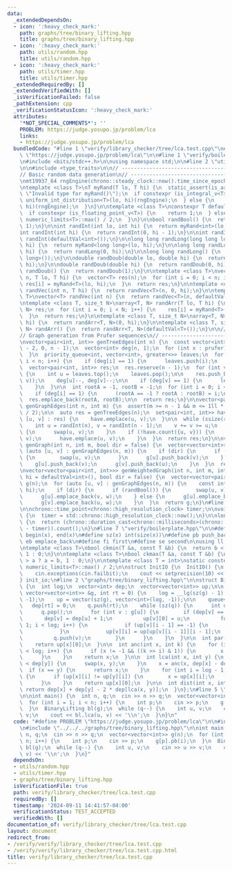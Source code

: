 ```yaml
---
data:
  _extendedDependsOn:
  - icon: ':heavy_check_mark:'
    path: graphs/tree/binary_lifting.hpp
    title: graphs/tree/binary_lifting.hpp
  - icon: ':heavy_check_mark:'
    path: utils/random.hpp
    title: utils/random.hpp
  - icon: ':heavy_check_mark:'
    path: utils/timer.hpp
    title: utils/timer.hpp
  _extendedRequiredBy: []
  _extendedVerifiedWith: []
  _isVerificationFailed: false
  _pathExtension: cpp
  _verificationStatusIcon: ':heavy_check_mark:'
  attributes:
    '*NOT_SPECIAL_COMMENTS*': ''
    PROBLEM: https://judge.yosupo.jp/problem/lca
    links:
    - https://judge.yosupo.jp/problem/lca
  bundledCode: "#line 1 \"verify/library_checker/tree/lca.test.cpp\"\n#define PROBLEM\
    \ \"https://judge.yosupo.jp/problem/lca\"\n\n#line 1 \"verify/boilerplate.hpp\"\
    \n#include <bits/stdc++.h>\n\nusing namespace std;\n\n#line 2 \"utils/random.hpp\"\
    \n\n#include <type_traits>\n\n// ----------------------------------------------------\n\
    // Basic random data generation\n// ----------------------------------------------------\n\
    \nmt19937_64 rngEngine(chrono::steady_clock::now().time_since_epoch().count());\n\
    \ntemplate <class T>\nT myRand(T lo, T hi) {\n  static_assert(is_arithmetic_v<T>,\
    \ \"Invalid type for myRand()\");\n  if constexpr (is_integral_v<T>) {\n    return\
    \ uniform_int_distribution<T>(lo, hi)(rngEngine);\n  } else {\n    return uniform_real_distribution<T>(lo,\
    \ hi)(rngEngine);\n  }\n}\n\ntemplate <class T>\nconstexpr T defaultVal() {\n\
    \  if constexpr (is_floating_point_v<T>) {\n    return 1;\n  } else {\n    return\
    \ numeric_limits<T>::max() / 2;\n  }\n}\n\nbool randBool() {\n  return myRand<int>(0,\
    \ 1);\n}\n\nint randInt(int lo, int hi) {\n  return myRand<int>(lo, hi);\n}\n\n\
    int randInt(int hi) {\n  return randInt(0, hi - 1);\n}\n\nint randInt() {\n  return\
    \ randInt(defaultVal<int>());\n}\n\nlong long randLong(long long lo, long long\
    \ hi) {\n  return myRand<long long>(lo, hi);\n}\n\nlong long randLong(long long\
    \ hi) {\n  return randLong(0, hi);\n}\n\nlong long randLong() {\n  return randLong(defaultVal<long\
    \ long>());\n}\n\ndouble randDoub(double lo, double hi) {\n  return myRand<double>(lo,\
    \ hi);\n}\n\ndouble randDoub(double hi) {\n  return randDoub(0, hi);\n}\n\ndouble\
    \ randDoub() {\n  return randDoub(1);\n}\n\ntemplate <class T>\nvector<T> randVec(int\
    \ n, T lo, T hi) {\n  vector<T> res(n);\n  for (int i = 0; i < n; i++) {\n   \
    \ res[i] = myRand<T>(lo, hi);\n  }\n  return res;\n}\n\ntemplate <class T>\nvector<T>\
    \ randVec(int n, T hi) {\n  return randVec<T>(n, 0, hi);\n}\n\ntemplate <class\
    \ T>\nvector<T> randVec(int n) {\n  return randVec<T>(n, defaultVal<T>());\n}\n\
    \ntemplate <class T, size_t N>\narray<T, N> randArr(T lo, T hi) {\n  array<T,\
    \ N> res;\n  for (int i = 0; i < N; i++) {\n    res[i] = myRand<T>(lo, hi);\n\
    \  }\n  return res;\n}\n\ntemplate <class T, size_t N>\narray<T, N> randArr(T\
    \ hi) {\n  return randArr<T, N>(0, hi);\n}\n\ntemplate <class T, size_t N>\narray<T,\
    \ N> randArr() {\n  return randArr<T, N>(defaultVal<T>());\n}\n\n// ----------------------------------------------------\n\
    // Graph generation from Prufer sequences\n// ----------------------------------------------------\n\
    \nvector<pair<int, int>> genTreeEdges(int n) {\n  const vector<int> prufer = randVec(n\
    \ - 2, 0, n - 1);\n  vector<int> deg(n, 1);\n  for (int x : prufer) {\n    deg[x]++;\n\
    \  }\n  priority_queue<int, vector<int>, greater<>> leaves;\n  for (int i = 0;\
    \ i < n; i++) {\n    if (deg[i] == 1) {\n      leaves.push(i);\n    }\n  }\n\n\
    \  vector<pair<int, int>> res;\n  res.reserve(n - 1);\n  for (int v : prufer)\
    \ {\n    int u = leaves.top();\n    leaves.pop();\n\n    res.push_back(minmax(u,\
    \ v));\n    deg[u]--, deg[v]--;\n\n    if (deg[v] == 1) {\n      leaves.push(v);\n\
    \    }\n  }\n\n  int rootA = -1, rootB = -1;\n  for (int i = 0; i < n; i++) {\n\
    \    if (deg[i] == 1) {\n      (rootA == -1 ? rootA : rootB) = i;\n    }\n  }\n\
    \  res.emplace_back(rootA, rootB);\n\n  return res;\n}\n\nvector<pair<int, int>>\
    \ genGraphEdges(int n, int m) {\n  assert(m >= n - 1 && m <= 1ll * n * (n - 1)\
    \ / 2);\n\n  auto res = genTreeEdges(n);\n  set<pair<int, int>> have;\n  for (auto\
    \ [u, v] : res) {\n    have.emplace(u, v);\n  }\n\n  while (ssize(res) < m) {\n\
    \    int u = randInt(n), v = randInt(n - 1);\n    v += v >= u;\n    if (u > v)\
    \ {\n      swap(u, v);\n    }\n    if (!have.count({u, v})) {\n      res.emplace_back(u,\
    \ v);\n      have.emplace(u, v);\n    }\n  }\n  return res;\n}\n\nvector<vector<int>>\
    \ genGraph(int n, int m, bool dir = false) {\n  vector<vector<int>> g(n);\n  for\
    \ (auto [u, v] : genGraphEdges(n, m)) {\n    if (dir) {\n      if (randBool())\
    \ {\n        swap(u, v);\n      }\n      g[u].push_back(v);\n    } else {\n  \
    \    g[u].push_back(v);\n      g[v].push_back(u);\n    }\n  }\n  return g;\n}\n\
    \nvector<vector<pair<int, int>>> genWeightedGraph(int n, int m, int lo = 1, int\
    \ hi = defaultVal<int>(), bool dir = false) {\n  vector<vector<pair<int, int>>>\
    \ g(n);\n  for (auto [u, v] : genGraphEdges(n, m)) {\n    const int w = randInt(lo,\
    \ hi);\n    if (dir) {\n      if (randBool()) {\n        swap(u, v);\n      }\n\
    \      g[u].emplace_back(v, w);\n    } else {\n      g[u].emplace_back(v, w);\n\
    \      g[v].emplace_back(u, w);\n    }\n  }\n  return g;\n}\n#line 2 \"utils/timer.hpp\"\
    \n\nchrono::time_point<chrono::high_resolution_clock> timer;\n\nvoid startTimer()\
    \ {\n  timer = std::chrono::high_resolution_clock::now();\n}\n\nlong long elapsed()\
    \ {\n  return (chrono::duration_cast<chrono::milliseconds>(chrono::high_resolution_clock::now()\
    \ - timer)).count();\n}\n#line 7 \"verify/boilerplate.hpp\"\n\n#define all(x)\
    \ begin(x), end(x)\n#define sz(x) int(size(x))\n#define pb push_back\n#define\
    \ eb emplace_back\n#define fi first\n#define se second\n\nusing ll = long long;\n\
    \ntemplate <class T>\nbool ckmin(T &a, const T &b) {\n  return b < a ? a = b,\
    \ 1 : 0;\n}\n\ntemplate <class T>\nbool ckmax(T &a, const T &b) {\n  return b\
    \ > a ? a = b, 1 : 0;\n}\n\ntemplate <class T = int>\nstatic constexpr T inf =\
    \ numeric_limits<T>::max() / 2;\n\nstruct InitIO {\n  InitIO() {\n    cin.tie(0)->sync_with_stdio(0);\n\
    \    cin.exceptions(cin.failbit);\n    cout << setprecision(10) << fixed;\n  }\n\
    } init_io;\n#line 2 \"graphs/tree/binary_lifting.hpp\"\n\nstruct BinaryLifting\
    \ {\n  int log;\n  vector<int> dep;\n  vector<vector<int>> up;\n\n  BinaryLifting(const\
    \ vector<vector<int>> &g, int rt = 0) {\n    log = __lg(sz(g) - 1) + 1;\n    dep.resize(sz(g),\
    \ -1);\n    up = vector(sz(g), vector<int>(log, -1));\n\n    queue<int> q;\n \
    \   dep[rt] = 0;\n    q.push(rt);\n    while (sz(q)) {\n      int u = q.front();\n\
    \      q.pop();\n      for (int v : g[u]) {\n        if (dep[v] == -1) {\n   \
    \       dep[v] = dep[u] + 1;\n          up[v][0] = u;\n          for (int i =\
    \ 1; i < log; i++) {\n            if (up[v][i - 1] == -1) {\n              break;\n\
    \            }\n            up[v][i] = up[up[v][i - 1]][i - 1];\n          }\n\
    \          q.push(v);\n        }\n      }\n    }\n  }\n\n  int par(int x) {\n\
    \    return up[x][0];\n  }\n\n  int anc(int x, int k) {\n    for (int i = 0; i\
    \ < log; i++) {\n      if (x != -1 && ((k >> i) & 1)) {\n        x = up[x][i];\n\
    \      }\n    }\n    return x;\n  }\n\n  int lca(int x, int y) {\n    if (dep[x]\
    \ < dep[y]) {\n      swap(x, y);\n    }\n    x = anc(x, dep[x] - dep[y]);\n  \
    \  if (x == y) {\n      return x;\n    }\n    for (int i = log - 1; i >= 0; i--)\
    \ {\n      if (up[x][i] != up[y][i]) {\n        x = up[x][i];\n        y = up[y][i];\n\
    \      }\n    }\n    return up[x][0];\n  }\n\n  int dist(int x, int y) {\n   \
    \ return dep[x] + dep[y] - 2 * dep[lca(x, y)];\n  }\n};\n#line 5 \"verify/library_checker/tree/lca.test.cpp\"\
    \n\nint main() {\n  int n, q;\n  cin >> n >> q;\n  vector<vector<int>> g(n);\n\
    \  for (int i = 1; i < n; i++) {\n    int p;\n    cin >> p;\n    g[p].pb(i);\n\
    \  }\n  BinaryLifting bl(g);\n  while (q--) {\n    int u, v;\n    cin >> u >>\
    \ v;\n    cout << bl.lca(u, v) << '\\n';\n  }\n}\n"
  code: "#define PROBLEM \"https://judge.yosupo.jp/problem/lca\"\n\n#include \"../../boilerplate.hpp\"\
    \n#include \"../../../graphs/tree/binary_lifting.hpp\"\n\nint main() {\n  int\
    \ n, q;\n  cin >> n >> q;\n  vector<vector<int>> g(n);\n  for (int i = 1; i <\
    \ n; i++) {\n    int p;\n    cin >> p;\n    g[p].pb(i);\n  }\n  BinaryLifting\
    \ bl(g);\n  while (q--) {\n    int u, v;\n    cin >> u >> v;\n    cout << bl.lca(u,\
    \ v) << '\\n';\n  }\n}"
  dependsOn:
  - utils/random.hpp
  - utils/timer.hpp
  - graphs/tree/binary_lifting.hpp
  isVerificationFile: true
  path: verify/library_checker/tree/lca.test.cpp
  requiredBy: []
  timestamp: '2024-09-11 14:41:57-04:00'
  verificationStatus: TEST_ACCEPTED
  verifiedWith: []
documentation_of: verify/library_checker/tree/lca.test.cpp
layout: document
redirect_from:
- /verify/verify/library_checker/tree/lca.test.cpp
- /verify/verify/library_checker/tree/lca.test.cpp.html
title: verify/library_checker/tree/lca.test.cpp
---
```

